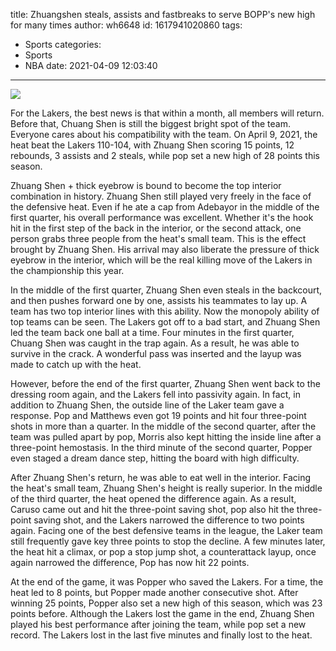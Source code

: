 title: Zhuangshen steals, assists and fastbreaks to serve BOPP's new high for many times
author: wh6648
id: 1617941020860
tags: 
- Sports
categories: 
- Sports
- NBA
date: 2021-04-09 12:03:40
---
![](https://p8.itc.cn/images01/20210409/affdcf6c4a6249cca804469753558c92.jpeg)


For the Lakers, the best news is that within a month, all members will return. Before that, Chuang Shen is still the biggest bright spot of the team. Everyone cares about his compatibility with the team. On April 9, 2021, the heat beat the Lakers 110-104, with Zhuang Shen scoring 15 points, 12 rebounds, 3 assists and 2 steals, while pop set a new high of 28 points this season.

Zhuang Shen + thick eyebrow is bound to become the top interior combination in history. Zhuang Shen still played very freely in the face of the defensive heat. Even if he ate a cap from Adebayor in the middle of the first quarter, his overall performance was excellent. Whether it's the hook hit in the first step of the back in the interior, or the second attack, one person grabs three people from the heat's small team. This is the effect brought by Zhuang Shen. His arrival may also liberate the pressure of thick eyebrow in the interior, which will be the real killing move of the Lakers in the championship this year.

In the middle of the first quarter, Zhuang Shen even steals in the backcourt, and then pushes forward one by one, assists his teammates to lay up. A team has two top interior lines with this ability. Now the monopoly ability of top teams can be seen. The Lakers got off to a bad start, and Zhuang Shen led the team back one ball at a time. Four minutes in the first quarter, Chuang Shen was caught in the trap again. As a result, he was able to survive in the crack. A wonderful pass was inserted and the layup was made to catch up with the heat.

However, before the end of the first quarter, Zhuang Shen went back to the dressing room again, and the Lakers fell into passivity again. In fact, in addition to Zhuang Shen, the outside line of the Laker team gave a response. Pop and Matthews even got 19 points and hit four three-point shots in more than a quarter. In the middle of the second quarter, after the team was pulled apart by pop, Morris also kept hitting the inside line after a three-point hemostasis. In the third minute of the second quarter, Popper even staged a dream dance step, hitting the board with high difficulty.

After Zhuang Shen's return, he was able to eat well in the interior. Facing the heat's small team, Zhuang Shen's height is really superior. In the middle of the third quarter, the heat opened the difference again. As a result, Caruso came out and hit the three-point saving shot, pop also hit the three-point saving shot, and the Lakers narrowed the difference to two points again. Facing one of the best defensive teams in the league, the Laker team still frequently gave key three points to stop the decline. A few minutes later, the heat hit a climax, or pop a stop jump shot, a counterattack layup, once again narrowed the difference, Pop has now hit 22 points.

At the end of the game, it was Popper who saved the Lakers. For a time, the heat led to 8 points, but Popper made another consecutive shot. After winning 25 points, Popper also set a new high of this season, which was 23 points before. Although the Lakers lost the game in the end, Zhuang Shen played his best performance after joining the team, while pop set a new record. The Lakers lost in the last five minutes and finally lost to the heat.

